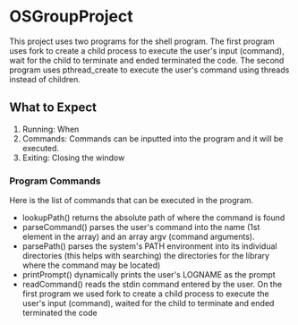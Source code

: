 # OSGroupProject
This project uses two programs for the shell program. The first program uses fork to create a child process to execute the user's input (command), wait for the child to terminate and ended terminated the code. The second program uses pthread_create to execute the user's command using threads instead of children.

## What to Expect
1. Running: When 
2. Commands: Commands can be inputted into the program and it will be executed. 
3. Exiting: Closing the window 


### Program Commands
Here is the list of commands that can be executed in the program.
- lookupPath() returns the absolute path of where the command is found
- parseCommand() parses the user's command into the name (1st element in the array) and an array argv (command arguments). 
- parsePath() parses the system's PATH environment into its individual directories (this helps with searching) the directories for the library where the command may be located)
- printPrompt() dynamically prints the user's LOGNAME as the prompt
- readCommand() reads the stdin command entered by the user. On the first program we used fork to create a child process to execute the user's input (command), waited for the child to terminate and ended terminated the code

